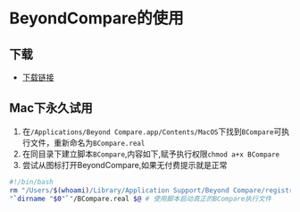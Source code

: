 # BeyondCompare的使用

## 下载

- [下载链接](https://www.scootersoftware.com/download.php)

## Mac下永久试用

1. 在`/Applications/Beyond Compare.app/Contents/MacOS`下找到`BCompare`可执行文件，重新命名为`BCompare.real`
1. 在同目录下建立脚本`BCompare`,内容如下,赋予执行权限`chmod a+x BCompare`
1. 尝试从图标打开BeyondCompare,如果无付费提示就是正常

```bash
#!/bin/bash
rm "/Users/$(whoami)/Library/Application Support/Beyond Compare/registry.dat" # 删除注册数据文件，用以绕过注册
"`dirname "$0"`"/BCompare.real $@ # 使用脚本启动真正的BCompare执行文件
```